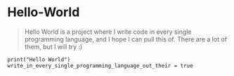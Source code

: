 # Hello-World
> Hello World is a project where I write code in every single programming language, and I hope I can pull this of.
> There are a lot of them, but I will try :)

`print("Hello World")`
`write_in_every_single_programming_language_out_their = true`
